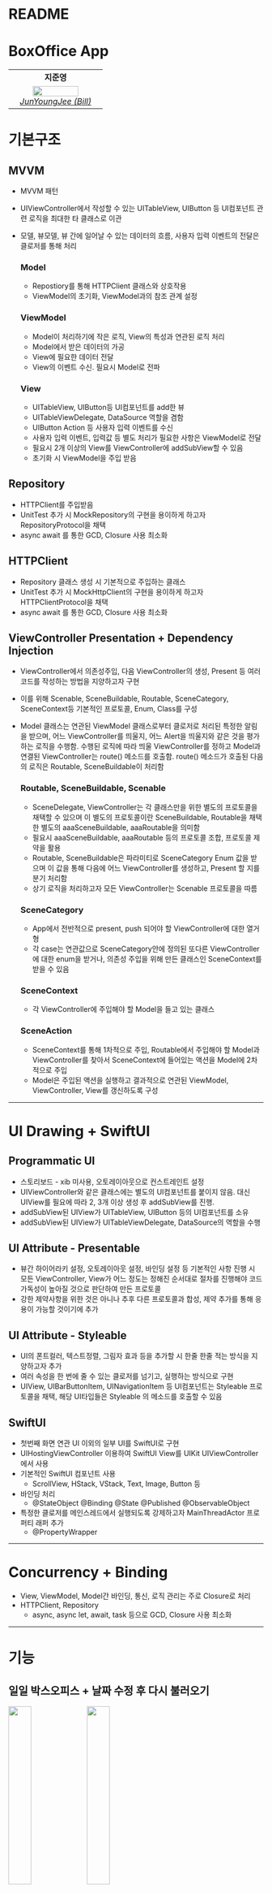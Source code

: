 # README

# BoxOffice App


<table>
    <tr align="center">
        <td><B>지준영<B></td>
    </tr>
    <tr align="center">
        <td width= 170px>
            <img src="https://user-images.githubusercontent.com/24997407/197330870-7b748c5a-8029-4321-8863-c2b743dc8916.jpg" width="73%">
            <br>
            <a href="https://github.com/gelb2"><I>JunYoungJee (Bill)</I></a>
        </td>
    </tr>
</table>
   

# 기본구조

## MVVM

- MVVM 패턴
- UIViewController에서 작성할 수 있는 UITableView, UIButton 등 UI컴포넌트 관련 로직을 최대한 타 클래스로 이관
- 모델, 뷰모델, 뷰 간에 일어날 수 있는 데이터의 흐름, 사용자 입력 이벤트의 전달은 클로저를 통해 처리
    
    ### Model
    
    - Repostiory를 통해 HTTPClient 클래스와 상호작용
    - ViewModel의 초기화, ViewModel과의 참조 관계 설정
    
    ### ViewModel
    
    - Model이 처리하기에 작은 로직, View의 특성과 연관된 로직 처리
    - Model에서 받은 데이터의 가공
    - View에 필요한 데이터 전달
    - View의 이벤트 수신. 필요시 Model로 전파
    
    ### View
    
    - UITableView, UIButton등 UI컴포넌트를 add한 뷰
    - UITableViewDelegate, DataSource 역할을 겸함
    - UIButton Action 등 사용자 입력 이벤트를 수신
    - 사용자 입력 이벤트, 입력값 등 별도 처리가 필요한 사항은 ViewModel로 전달
    - 필요시 2개 이상의 View를 ViewController에 addSubView할 수 있음
    - 초기화 시 ViewModel을 주입 받음

## Repository

- HTTPClient를 주입받음
- UnitTest 추가 시 MockRepository의 구현을 용이하게 하고자 RepositoryProtocol을 채택
- async await 를 통한 GCD, Closure 사용 최소화

## HTTPClient

- Repository 클래스 생성 시 기본적으로 주입하는 클래스
- UnitTest 추가 시 MockHttpClient의 구현을 용이하게 하고자 HTTPClientProtocol을 채택
- async await 를 통한 GCD, Closure 사용 최소화

## ViewController Presentation + Dependency Injection

- ViewController에서 의존성주입, 다음 ViewController의 생성, Present 등 여러 코드를 작성하는 방법을 지양하고자 구현
- 이를 위해 Scenable, SceneBuildable, Routable, SceneCategory, SceneContext등 기본적인 프로토콜, Enum, Class를 구성
- Model 클래스는 연관된 ViewModel 클래스로부터 클로저로 처리된 특정한 알림을 받으며, 어느 ViewController를 띄울지, 어느 Alert을 띄울지와 같은 것을 평가하는 로직을 수행함. 수행된 로직에 따라 띄울 ViewController를 정하고 Model과 연결된 ViewController는 route() 메소드를 호출함. route() 메소드가 호출된 다음의 로직은 Routable, SceneBuildable이 처리함
    
    ### Routable, SceneBuildable, Scenable
    
    - SceneDelegate, ViewController는 각 클래스만을 위한 별도의 프로토콜을 채택할 수 있으며 이 별도의 프로토콜이란 SceneBuildable, Routable을 채택한 별도의 aaaSceneBuildable, aaaRoutable을 의미함
    - 필요시 aaaSceneBuildable, aaaRoutable 등의 프로토콜 조합, 프로토콜 제약을 활용
    - Routable, SceneBuildable은 파라미티로 SceneCategory Enum 값을 받으며 이 값을 통해 다음에 어느 ViewController를 생성하고, Present 할 지를 분기 처리함
    - 상기 로직을 처리하고자 모든 ViewController는 Scenable 프로토콜을 따름
    
    ### SceneCategory
    
    - App에서 전반적으로 present, push 되어야 할 ViewController에 대한 열거형
    - 각 case는 연관값으로 SceneCategory안에 정의된 또다른 ViewController에 대한 enum을 받거나, 의존성 주입을 위해 만든 클래스인 SceneContext를 받을 수 있음
    
    ### SceneContext
    
    - 각 ViewController에 주입해야 할 Model을 들고 있는 클래스
    
    ### SceneAction
    
    - SceneContext를 통해 1차적으로 주입, Routable에서 주입해야 할 Model과 ViewController를 찾아서 SceneContext에 들어있는 액션을 Model에 2차적으로 주입
    - Model은 주입된 액션을 실행하고 결과적으로 연관된 ViewModel, ViewController, View를 갱신하도록 구성

---

# UI Drawing + SwiftUI

## Programmatic UI

- 스토리보드 - xib 미사용, 오토레이아웃으로 컨스트레인트 설정
- UIViewController와 같은 클래스에는 별도의 UI컴포넌트를 붙이지 않음. 대신 UIView를 필요에 따라 2, 3개 이상 생성 후 addSubView를 진행.
- addSubView된 UIView가 UITableView, UIButton 등의 UI컴포넌트를 소유
- addSubView된 UIView가 UITableViewDelegate, DataSource의 역할을 수행

## UI Attribute - Presentable

- 뷰간 하이어라키 설정, 오토레이아웃 설정, 바인딩 설정 등 기본적인 사항 진행 시 모든 ViewController, View가 어느 정도는 정해진 순서대로 절차를 진행해야 코드 가독성이 높아질 것으로 판단하여 만든 프로토콜
- 강한 제약사항을 위한 것은 아니나 추후 다른 프로토콜과 합성, 제약 추가를 통해 응용이 가능할 것이기에 추가

## UI Attribute - Styleable

- UI의 폰트컬러, 텍스트정렬, 그림자 효과 등을 추가할 시 한줄 한줄 적는 방식을 지양하고자 추가
- 여러 속성을 한 번에 줄 수 있는 클로저를 넘기고, 실행하는 방식으로 구현
- UIView, UIBarButtonItem, UINavigationItem 등 UI컴포넌트는 Styleable 프로토콜을 채택, 해당 UI타입들은 Styleable 의 메소드를 호출할 수 있음

## SwiftUI

- 첫번째 화면 연관 UI 이외의 일부 UI를 SwiftUI로 구현
- UIHostingViewController 이용하여 SwiftUI View를 UIKit UIViewController에서 사용
- 기본적인 SwiftUI 컴포넌트 사용
    - ScrollView, HStack, VStack, Text, Image, Button 등
- 바인딩 처리
    - @StateObject @Binding @State @Published @ObservableObject
- 특정한 클로저를 메인스레드에서 실행되도록 강제하고자 MainThreadActor 프로퍼티 래퍼 추가
    - @PropertyWrapper

---

# Concurrency + Binding

- View, ViewModel, Model간 바인딩, 통신, 로직 관리는 주로 Closure로 처리
- HTTPClient, Repository
    - async, async let, await, task 등으로 GCD, Closure 사용 최소화

---

# 기능

## 일일 박스오피스 + 날짜 수정 후 다시 불러오기
<img src="https://user-images.githubusercontent.com/24997407/197330731-48508a72-846e-4135-ac22-4f448ab4aa2d.jpg" width="30%"></img>
<img src="https://user-images.githubusercontent.com/24997407/197330845-68e36546-9be5-4bba-a4b2-2c27d86cee23.gif" width="30%"></img>

## 영화 선택 후 해당 영화 관련 디테일 정보 확인 + 공유
<img src="https://user-images.githubusercontent.com/24997407/197330817-8d4212da-7641-4d68-9b59-7fec23d53336.PNG" width="30%"></img>
<img src="https://user-images.githubusercontent.com/24997407/197330847-e99fe79b-7022-41eb-8c0e-079dee9f6e7b.gif" width="30%"></img>
---
